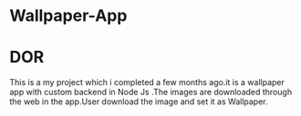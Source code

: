 # Wallpaper-App
# DOR 
This is a my project which i completed a few months ago.it is a wallpaper app with custom backend in Node Js
.The images are downloaded through the web in the app.User download the image and  set it as Wallpaper.
